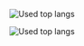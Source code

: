 <!--![takacube's GitHub Stats](https://github-readme-stats.vercel.app/api?username=takacube&show_icons=true&theme=cobalt&count_private=true&include_all_commits=true)-->
![Used top langs](https://github-readme-stats.vercel.app/api/top-langs/?username=takacube&theme=cobalt)

![Used top langs](https://github-readme-stats.vercel.app/api/top-langs/?username=takacube&layout=compact)
